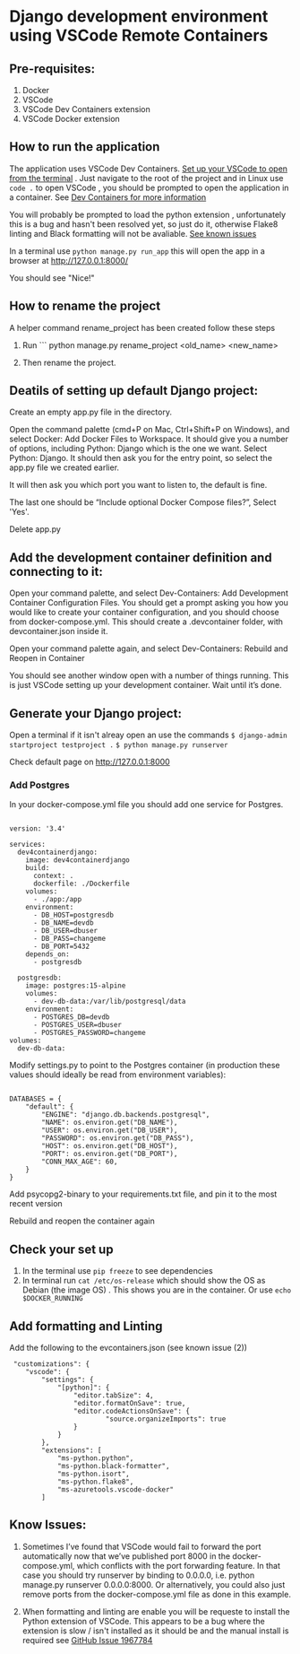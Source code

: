 # Django development environment using VSCode Remote Containers

## Pre-requisites:

1. Docker 
2. VSCode
3. VSCode Dev Containers extension
4. VSCode Docker extension

## How to run the application

The application uses VSCode Dev Containers. [Set up your VSCode to open from the terminal](https://www.freecodecamp.org/news/how-to-open-visual-studio-code-from-your-terminal/) . Just navigate to the root of the project and in Linux use  ``` code . ``` to open VSCode , you should be prompted to open the application in a container. See [Dev Containers for more information](https://code.visualstudio.com/docs/devcontainers/containers)

You will probably be prompted to load the python extension , unfortunately this is a bug and hasn't been resolved yet, so just do it, otherwise Flake8 linting and Black formatting will not be avaliable. [See known issues](#Know-Issues)

In a terminal use ``` python manage.py run_app ``` this will open the app in a browser at http://127.0.0.1:8000/

You should see "Nice!"

## How to rename the project

A helper command rename_project has been created follow these steps

1. Run ``` python manage.py rename_project <old_name> <new_name>

2. Then rename the project.


## Deatils of setting up default Django project:

Create an empty app.py file in the directory. 

Open the command palette (cmd+P on Mac, Ctrl+Shift+P on Windows), and select Docker: Add Docker Files to Workspace. It should give you a number of options, including Python: Django which is the one we want. Select Python: Django. It should then ask you for the entry point, so select the app.py file we created earlier.

It will then ask you which port you want to listen to, the default is fine.

The last one should be “Include optional Docker Compose files?”, Select 'Yes'.

Delete app.py

## Add the development container definition and connecting to it:

Open your command palette, and select Dev-Containers: Add Development Container Configuration Files. You should get a prompt asking you how you would like to create your container configuration, and you should choose from docker-compose.yml. This should create a .devcontainer folder, with devcontainer.json inside it.

Open your command palette again, and select Dev-Containers: Rebuild and Reopen in Container

You should see another window open with a number of things running. This is just VSCode setting up your development container. Wait until it’s done.

## Generate your Django project:

Open a terminal if it isn't alreay open an use the commands 
``` $ django-admin startproject testproject . ```
``` $ python manage.py runserver ```

Check default page on http://127.0.0.1:8000

### Add Postgres

In your docker-compose.yml file you should add one service for Postgres. 
```

version: '3.4'

services:
  dev4containerdjango:
    image: dev4containerdjango
    build:
      context: .
      dockerfile: ./Dockerfile
    volumes:
      - ./app:/app
    environment:
      - DB_HOST=postgresdb
      - DB_NAME=devdb
      - DB_USER=dbuser
      - DB_PASS=changeme
      - DB_PORT=5432
    depends_on:
      - postgresdb

  postgresdb:
    image: postgres:15-alpine
    volumes: 
      - dev-db-data:/var/lib/postgresql/data
    environment:
      - POSTGRES_DB=devdb
      - POSTGRES_USER=dbuser
      - POSTGRES_PASSWORD=changeme
volumes:
  dev-db-data:

```

Modify settings.py to point to the Postgres container (in production these values should ideally be read from environment variables):

```

DATABASES = {
    "default": {
        "ENGINE": "django.db.backends.postgresql",
        "NAME": os.environ.get("DB_NAME"),
        "USER": os.environ.get("DB_USER"),
        "PASSWORD": os.environ.get("DB_PASS"),
        "HOST": os.environ.get("DB_HOST"),
        "PORT": os.environ.get("DB_PORT"),
        "CONN_MAX_AGE": 60,
    }
}

```

Add psycopg2-binary to your requirements.txt file, and pin it to the most recent version

Rebuild and reopen the container again

## Check your set up 

1. In the terminal use ``` pip freeze ``` to see dependencies
2. In terminal run ``` cat /etc/os-release ```  which should show the OS as Debian (the image OS) . This shows you are in the container. Or use ``` echo $DOCKER_RUNNING ```

## Add formatting and Linting

Add the following to the evcontainers.json (see known issue (2))

	 "customizations": {
		"vscode": {
			"settings": {
				"[python]": {
					"editor.tabSize": 4,
					"editor.formatOnSave": true,
					"editor.codeActionsOnSave": {
							"source.organizeImports": true
					}
				}
			},
			"extensions": [
				"ms-python.python",
				"ms-python.black-formatter",
				"ms-python.isort",
				"ms-python.flake8",
				"ms-azuretools.vscode-docker"
			]

   
## Know Issues:

1. Sometimes I’ve found that VSCode would fail to forward the port automatically now that we’ve published port 8000 in the docker-compose.yml, which conflicts with the port forwarding feature. In that case you should try runserver by binding to 0.0.0.0, i.e. python manage.py runserver 0.0.0.0:8000. Or alternatively, you could also just remove ports from the docker-compose.yml file as done in this example.

2. When formatting and linting are enable you will be requeste to install the Python extension of VSCode. This appears to be a bug where the extension is slow / isn't installed as it should be and the manual install is required see [GitHub Issue 1967784](https://github.com/microsoft/vscode/issues/196794)
   
   




